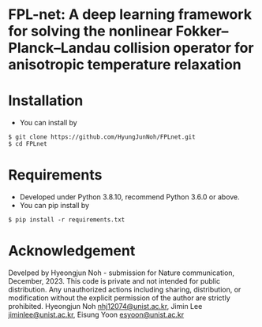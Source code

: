 # FPL-net: A deep learning framework for solving the nonlinear Fokker–Planck–Landau collision operator for anisotropic temperature relaxation

# Installation
- You can install by
```
$ git clone https://github.com/HyungJunNoh/FPLnet.git
$ cd FPLnet
```

# Requirements
- Developed under Python 3.8.10, recommend Python 3.6.0 or above. 
- You can pip install by
```
$ pip install -r requirements.txt
```

# Acknowledgement
 Develped by Hyeongjun Noh - submission for Nature communication, December, 2023.
 This code is private and not intended for public distribution. 
 Any unauthorized actions including sharing, distribution, or modification without the explicit permission of the author are strictly prohibited.
 Hyeongjun Noh nhj12074@unist.ac.kr, Jimin Lee jiminlee@unist.ac.kr, Eisung Yoon esyoon@unist.ac.kr
